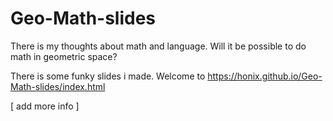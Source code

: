 # Geo-Math-slides

There is my thoughts about math and language. Will it be possible to do math in geometric space?

There is some funky slides i made. Welcome to https://honix.github.io/Geo-Math-slides/index.html

[ add more info ]
